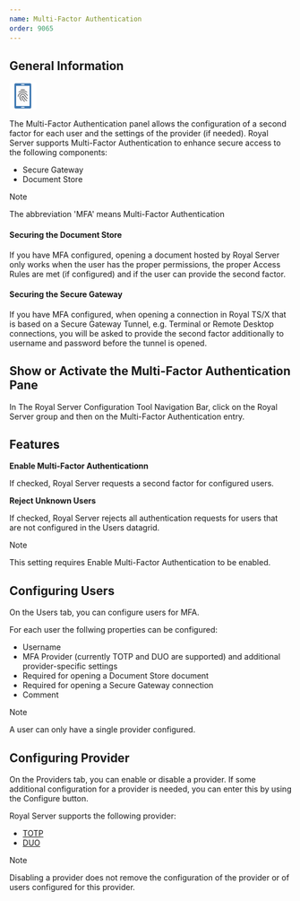 ```yaml
---
name: Multi-Factor Authentication
order: 9065
---
```


## General Information

<img src="/r2021/images/RoyalServer/MFA_48x48.png" class="icon-def" alt="" />

The Multi-Factor Authentication panel allows the configuration of a second factor for each user and the settings of the provider (if needed).
Royal Server supports Multi-Factor Authentication to enhance secure access to the following components: 
- Secure Gateway
- Document Store

> [!NOTE]
> The abbreviation 'MFA' means Multi-Factor Authentication

#### Securing the Document Store

If you have MFA configured, opening a document hosted by Royal Server only works when the user has the proper permissions, the proper Access Rules are met (if configured) and if the user can provide the second factor.

#### Securing the Secure Gateway

If you have MFA configured, when opening a connection in Royal TS/X that is based on a Secure Gateway Tunnel, e.g. Terminal or Remote Desktop connections, you will be asked to provide the second factor additionally to username and password before the tunnel is opened.


## Show or Activate the Multi-Factor Authentication Pane

In The Royal Server Configuration Tool Navigation Bar, click on the Royal Server group and then on the Multi-Factor Authentication entry.


## Features

**Enable Multi-Factor Authenticationn**

If checked, Royal Server requests a second factor for configured users.

**Reject Unknown Users**

If checked, Royal Server rejects all authentication requests for users that are not configured in the Users datagrid. 

> [!NOTE]
> This setting requires Enable Multi-Factor Authentication to be enabled.

## Configuring Users

On the Users tab, you can configure users for MFA. 

For each user the follwing properties can be configured:
- Username
- MFA Provider (currently TOTP and DUO are supported) and additional provider-specific settings
- Required for opening a Document Store document
- Required for opening a Secure Gateway connection
- Comment

> [!NOTE]
> A user can only have a single provider configured.

## Configuring Provider

On the Providers tab, you can enable or disable a provider. If some additional configuration for a provider is needed, you can enter this by using the Configure button.

Royal Server supports the following provider:
- [TOTP](./provider/totp.md)
- [DUO](./provider/duo.md)

> [!NOTE]
> Disabling a provider does not remove the configuration of the provider or of users configured for this provider.